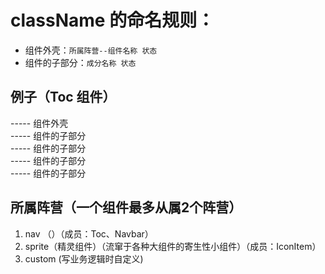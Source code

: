 # className 的命名规则：

- 组件外壳：`所属阵营--组件名称 状态`
- 组件的子部分：`成分名称 状态`

## 例子（Toc 组件）

<div className="nav--Toc">         ----- 组件外壳
  <div className="TocItem">       ----- 组件的子部分 
  <div className="TocItem">       ----- 组件的子部分
  <div className="TocItem active">----- 组件的子部分
  <div className="TocItem">       ----- 组件的子部分

## 所属阵营（一个组件最多从属2个阵营）

1. nav  （）（成员：Toc、Navbar）
2. sprite（精灵组件）（流窜于各种大组件的寄生性小组件）（成员：IconItem）
3. custom (写业务逻辑时自定义)